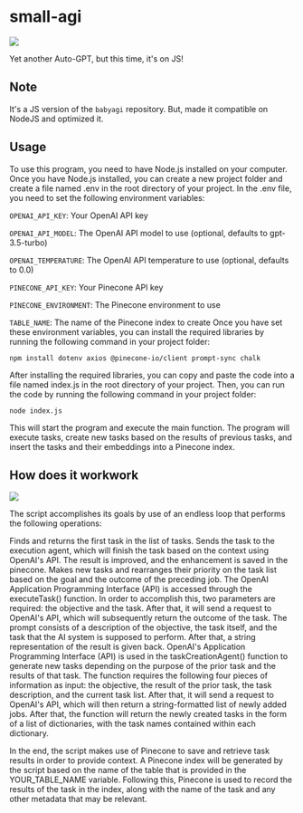 # small-agi

![](https://media.discordapp.net/attachments/801960895658983429/1097473078340100207/20230417_184536_0000.png)

Yet another Auto-GPT, but this time, it's on JS!

## Note

It's a JS version of the `babyagi` repository. But, made it compatible on NodeJS and optimized it.

## Usage

To use this program, you need to have Node.js installed on your computer. Once you have Node.js installed, you can create a new project folder and create a file named .env in the root directory of your project. In the .env file, you need to set the following environment variables:

`OPENAI_API_KEY`: Your OpenAI API key

`OPENAI_API_MODEL`: The OpenAI API model to use (optional, defaults to gpt-3.5-turbo)

`OPENAI_TEMPERATURE`: The OpenAI API temperature to use (optional, defaults to 0.0)

`PINECONE_API_KEY`: Your Pinecone API key

`PINECONE_ENVIRONMENT`: The Pinecone environment to use

`TABLE_NAME`: The name of the Pinecone index to create
Once you have set these environment variables, you can install the required libraries by running the following command in your project folder:

```
npm install dotenv axios @pinecone-io/client prompt-sync chalk
```
After installing the required libraries, you can copy and paste the code into a file named index.js in the root directory of your project. Then, you can run the code by running the following command in your project folder:

```
node index.js
```

This will start the program and execute the main function. The program will execute tasks, create new tasks based on the results of previous tasks, and insert the tasks and their embeddings into a Pinecone index.

## How does it workwork

![](https://media.discordapp.net/attachments/801960895658983429/1097472031068520518/20230417_184110_0000.png)

The script accomplishes its goals by use of an endless loop that performs the following operations:

Finds and returns the first task in the list of tasks.
Sends the task to the execution agent, which will finish the task based on the context using OpenAI's API.
The result is improved, and the enhancement is saved in the pinecone.
Makes new tasks and rearranges their priority on the task list based on the goal and the outcome of the preceding job.
The OpenAI Application Programming Interface (API) is accessed through the executeTask() function. In order to accomplish this, two parameters are required: the objective and the task. After that, it will send a request to OpenAI's API, which will subsequently return the outcome of the task. The prompt consists of a description of the objective, the task itself, and the task that the AI system is supposed to perform. After that, a string representation of the result is given back.
OpenAI's Application Programming Interface (API) is used in the taskCreationAgent() function to generate new tasks depending on the purpose of the prior task and the results of that task. The function requires the following four pieces of information as input: the objective, the result of the prior task, the task description, and the current task list. After that, it will send a request to OpenAI's API, which will then return a string-formatted list of newly added jobs. After that, the function will return the newly created tasks in the form of a list of dictionaries, with the task names contained within each dictionary.

In the end, the script makes use of Pinecone to save and retrieve task results in order to provide context. A Pinecone index will be generated by the script based on the name of the table that is provided in the YOUR_TABLE_NAME variable. Following this, Pinecone is used to record the results of the task in the index, along with the name of the task and any other metadata that may be relevant.
